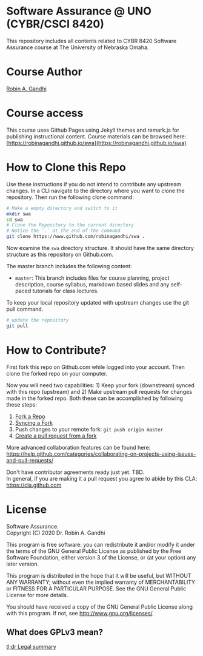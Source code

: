 # Software Assurance @ UNO (CYBR/CSCI 8420)
This repository includes all contents related to CYBR 8420 Software Assurance course at The University of Nebraska Omaha.

# Course Author
[Robin A. Gandhi](http://faculty.ist.unomaha.edu/rgandhi/)

# Course access
This course uses Github Pages using Jekyll themes and remark.js for publishing instructional content.  Course materials can be browsed here: [https://robinagandhi.github.io/swa](https://robinagandhi.github.io/swa)


# How to Clone this Repo

Use these instructions if you do not intend to contribute any upstream changes. In a CLI navigate to the directory where you want to clone the repository. Then run the following clone command:

```bash
# Make a empty directory and switch to it
mkdir swa
cd swa
# Clone the Repository to the current directory
# Notice the `.` at the end of the command
git clone https://www.github.com/robinagandhi/swa .
```
Now examine the ```swa``` directory structure. It should have the same directory structure as this repository on Github.com.

The master branch includes the following content:
* `master`: This branch includes files for course planning, project description, course syllabus, markdown based slides and any self-paced tutorials for class lectures.

To keep your local repository updated with upstream changes use the git pull command.
```bash
# update the repository
git pull
```

# How to Contribute?

First fork this repo on Github.com while logged into your account. Then clone the forked repo on your computer.

Now you will need two capabilities: 1) Keep your fork (downstream) synced with this repo (upstream) and 2) Make upstream pull requests for changes made in the forked repo. Both these can be accomplished by following these steps:  

1. [Fork a Repo](https://help.github.com/articles/fork-a-repo/)  
1. [Syncing a Fork](https://help.github.com/articles/syncing-a-fork/)  
1. Push changes to your remote fork: `git push origin master`  
1. [Create a pull request from a fork](https://help.github.com/articles/creating-a-pull-request-from-a-fork/)  

More advanced collaboration features can be found here: https://help.github.com/categories/collaborating-on-projects-using-issues-and-pull-requests/

Don't have contributor agreements ready just yet. TBD.   
In general, if you are making it a pull request you agree to abide by this CLA: https://cla.github.com


# License  
Software Assurance.  
Copyright (C) 2020  Dr. Robin A. Gandhi

This program is free software: you can redistribute it and/or modify
it under the terms of the GNU General Public License as published by
the Free Software Foundation, either version 3 of the License, or
(at your option) any later version.

This program is distributed in the hope that it will be useful,
but WITHOUT ANY WARRANTY; without even the implied warranty of
MERCHANTABILITY or FITNESS FOR A PARTICULAR PURPOSE.  See the
GNU General Public License for more details.

You should have received a copy of the GNU General Public License
along with this program.  If not, see <http://www.gnu.org/licenses/>.

## What does GPLv3 mean?

[tl;dr Legal summary](https://tldrlegal.com/license/gnu-general-public-license-v3-%28gpl-3%29)
